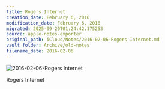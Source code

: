 ```yaml
---
title: Rogers Internet
creation_date: February 6, 2016
modification_date: February 6, 2016
migrated: 2025-09-20T01:24:42.175253
source: apple-notes-exporter
original_path: iCloud/Notes/2016-02-06-Rogers Internet.md
vault_folder: Archive/old-notes
filename_date: 2016-02-06
---
```



![2016-02-06-Rogers Internet](images/2016-02-06-Rogers%20Internet.jpeg)

Rogers Internet
